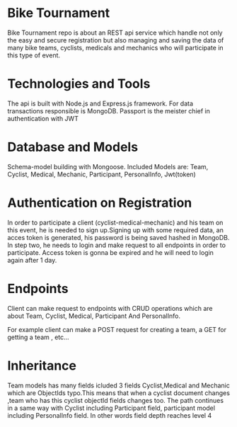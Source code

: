 # Bike Tournament

Bike Tournament repo is about an REST api service which handle not only the easy and secure registration but also managing and saving the data of many bike teams, cyclists, medicals and mechanics who will participate in this type of event.

# Technologies and Tools

The api is built with Node.js and Express.js framework. For data transactions responsible is MongoDB. Passport is the meister chief in authentication with JWT

# Database and Models
Schema-model building with Mongoose. 
Included Models are: Team, Cyclist, Medical, Mechanic, Participant, PersonalInfo, Jwt(token)

# Authentication on Registration

In order to participate a client (cyclist-medical-mechanic) and his team on this event, he is needed to sign up.Signing up with some required data, an
acces token is generated, his password is being saved hashed in MongoDB. In step two, he needs to login and make request to all endpoints in order to participate.
Access token is gonna be expired and he will need to login again after 1 day.

# Endpoints

Client can make request to endpoints with CRUD operations which are about Team, Cyclist, Medical, Participant And PersonalInfo.

For example client can make a POST request for creating a team, a GET for getting a team , etc...

# Inheritance

Team models has many fields icluded 3 fields Cyclist,Medical and Mechanic which are ObjectIds typo.This means that when a cyclist document changes ,team who has this cyclist objectId fields changes too.
The path continues in a same way with Cyclist including Participant field, participant model including PersonalInfo field. In other words field depth reaches level 4
